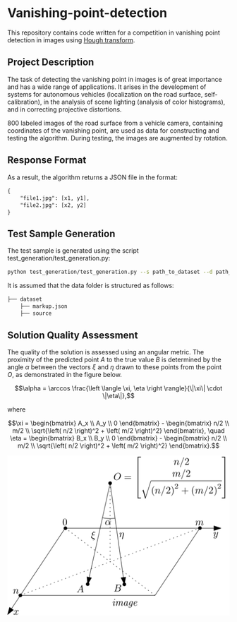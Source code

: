 # Vanishing-point-detection

This repository contains code written for a competition in vanishing point detection in images using [Hough transform](https://en.wikipedia.org/wiki/Hough_transform).

## Project Description

The task of detecting the vanishing point in images is of great importance and has a wide range of applications. It arises in the development of systems for autonomous vehicles (localization on the road surface, self-calibration), in the analysis of scene lighting (analysis of color histograms), and in correcting projective distortions.

800 labeled images of the road surface from a vehicle camera, containing coordinates of the vanishing point, are used as data for constructing and testing the algorithm. During testing, the images are augmented by rotation.

## Response Format

As a result, the algorithm returns a JSON file in the format:
```
{
    "file1.jpg": [x1, y1], 
    "file2.jpg": [x2, y2]
}
```

## Test Sample Generation

The test sample is generated using the script test_generation/test_generation.py:

```bash
python test_generation/test_generation.py --s path_to_dataset --d path_to_save_new_dataset --num num_of_imgs_to_generate --seed seed
```

It is assumed that the data folder is structured as follows:

```
├── dataset
    ├── markup.json
    ├── source
```

## Solution Quality Assessment

The quality of the solution is assessed using an angular metric. The proximity of the predicted point $A$ to the true 
value $B$ is determined by the angle $\alpha$ between the vectors $\xi$ and $\eta$ drawn to these points 
from the point $O$, as demonstrated in the figure below.


$$\alpha = \arccos \frac{\left \langle \xi, \eta \right \rangle}{\|\xi\| \cdot \|\eta\|},$$

where

```math
\xi = 
\begin{bmatrix} 
A_x \\ 
A_y \\ 
0 
\end{bmatrix} 
- 
\begin{bmatrix} n/2 \\ 
m/2 \\ 
\sqrt{\left( n/2 \right)^2 + \left( m/2 \right)^2} 
\end{bmatrix}, \quad
\eta = 
\begin{bmatrix} 
B_x \\ 
B_y \\ 
0
\end{bmatrix}
-
\begin{bmatrix} 
n/2 \\ 
m/2 \\ 
\sqrt{\left( n/2 \right)^2 + \left( m/2 \right)^2}
\end{bmatrix}.
```

![Metrics](metrics.png)
